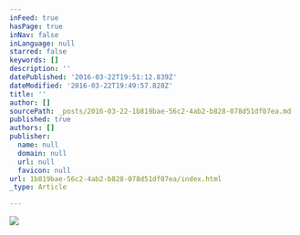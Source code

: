 ```yaml
---
inFeed: true
hasPage: true
inNav: false
inLanguage: null
starred: false
keywords: []
description: ''
datePublished: '2016-03-22T19:51:12.839Z'
dateModified: '2016-03-22T19:49:57.828Z'
title: ''
author: []
sourcePath: _posts/2016-03-22-1b819bae-56c2-4ab2-b828-078d51df07ea.md
published: true
authors: []
publisher:
  name: null
  domain: null
  url: null
  favicon: null
url: 1b819bae-56c2-4ab2-b828-078d51df07ea/index.html
_type: Article

---
```

![](https://the-grid-user-content.s3-us-west-2.amazonaws.com/5337b105-9eb8-408f-8c8d-31c340e4fe39.jpg)
